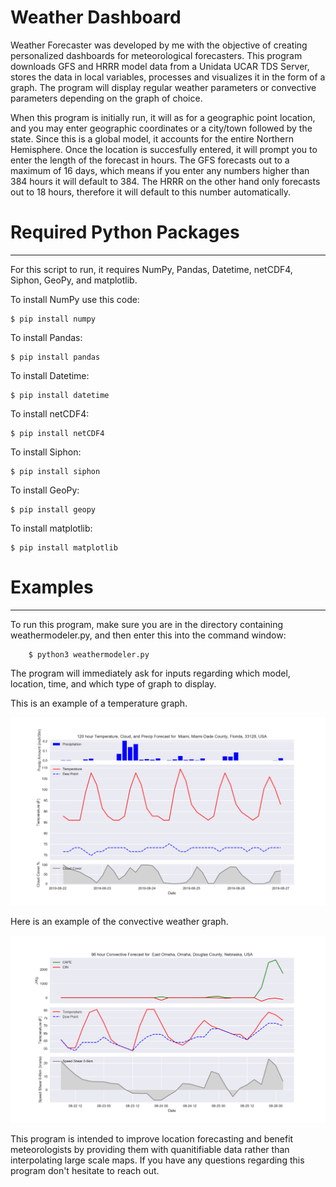# Weather Dashboard
Weather Forecaster was developed by me with the objective of creating personalized dashboards for meteorological forecasters. This program downloads GFS and HRRR model data from a Unidata UCAR TDS Server, stores the data in local variables, processes and visualizes it in the form of a graph. The program will display regular weather parameters or convective parameters depending on the graph of choice.

When this program is initially run, it will as for a geographic point location, and you may enter geographic coordinates or a city/town followed by the state. Since this is a global model, it accounts for the entire Northern Hemisphere. Once the location is succesfully entered, it will prompt you to enter the length of the forecast in hours. The GFS forecasts out to a maximum of 16 days, which means if you enter any numbers higher than 384 hours it will default to 384. The HRRR on the other hand only forecasts out to 18 hours, therefore it will default to this number automatically.  

# Required Python Packages
---------------------------
For this script to run, it requires NumPy, Pandas, Datetime, netCDF4, Siphon, GeoPy, and matplotlib. 

To install NumPy use this code:

    $ pip install numpy
    
To install Pandas:
    
    $ pip install pandas
    
To install Datetime:
  
    $ pip install datetime
    
To install netCDF4:

    $ pip install netCDF4
    
To install Siphon:

    $ pip install siphon 
    
To install GeoPy:

    $ pip install geopy
    
To install matplotlib:

    $ pip install matplotlib
    
    

# Examples
--------------
To run this program, make sure you are in the directory containing weathermodeler.py, and then enter this into the command window:

        $ python3 weathermodeler.py
        
The program will immediately ask for inputs regarding which model, location, time, and which type of graph to display.



This is an example of a temperature graph.

![](images/git.png)

Here is an example of the convective weather graph.

![](images/conv.png)

This program is intended to improve location forecasting and benefit meteorologists by providing them with quanitifiable data rather than interpolating large scale maps. If you have any questions regarding this program don't hesitate to reach out. 
